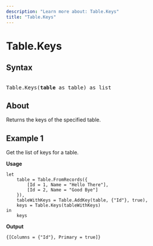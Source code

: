 ```yaml
---
description: "Learn more about: Table.Keys"
title: "Table.Keys"
---
```

# Table.Keys

## Syntax

<pre> 
Table.Keys(<b>table</b> as table) as list
</pre>
  
## About

Returns the keys of the specified table.

## Example 1

Get the list of keys for a table.

**Usage**

```powerquery-m
let
    table = Table.FromRecords({
        [Id = 1, Name = "Hello There"],
        [Id = 2, Name = "Good Bye"]
    }),
    tableWithKeys = Table.AddKey(table, {"Id"}, true),
    keys = Table.Keys(tableWithKeys)
in
    keys
```

**Output**

`{[Columns = {"Id"}, Primary = true]}`
